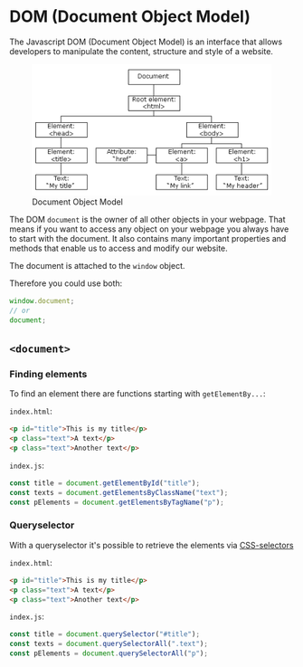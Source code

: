 # DOM (Document Object Model)

The Javascript DOM (Document Object Model) is an interface that allows developers to manipulate the content, structure and style of a website.

<figure>
  <img src="/img/dom.png" width="500" />
  <figcaption>Document Object Model</figcaption>
</figure>

The DOM `document` is the owner of all other objects in your webpage.
That means if you want to access any object on your webpage you always have to start with the document.
It also contains many important properties and methods that enable us to access and modify our website.

The document is attached to the `window` object.

Therefore you could use both:

```javascript
window.document;
// or
document;
```

## `<document>`

### Finding elements

To find an element there are functions starting with `getElementBy...`:

`index.html`:

```html
<p id="title">This is my title</p>
<p class="text">A text</p>
<p class="text">Another text</p>
```

`index.js`:

```javascript
const title = document.getElementById("title");
const texts = document.getElementsByClassName("text");
const pElements = document.getElementsByTagName("p");
```

### Queryselector

With a queryselector it's possible to retrieve the elements via [CSS-selectors](https://developer.mozilla.org/de/docs/Web/CSS/CSS_Selectors)

`index.html`:

```html
<p id="title">This is my title</p>
<p class="text">A text</p>
<p class="text">Another text</p>
```

`index.js`:

```javascript
const title = document.querySelector("#title");
const texts = document.querySelectorAll(".text");
const pElements = document.querySelectorAll("p");
```

